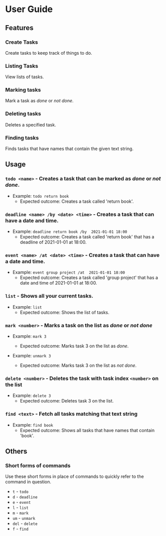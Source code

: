 # User Guide

## Features 

### Create Tasks

Create tasks to keep track of things to do.

### Listing Tasks

View lists of tasks.

### Marking tasks

Mark a task as *done* or *not done*.

### Deleting tasks

Deletes a specified task.

### Finding tasks

Finds tasks that have names that contain the given text string.

## Usage

### `todo <name>` - Creates a task that can be marked as *done* or *not done*.

- Example: `todo return book`
  - Expected outcome: Creates a task called 'return book'.

### `deadline <name> /by <date> <time>` - Creates a task that can have a date and time.

- Example: `deadline return book /by  2021-01-01 18:00`
  - Expected outcome: Creates a task called 'return book' that has a deadline of 2021-01-01 at 18:00.

### `event <name> /at <date> <time>` - Creates a task that can have a date and time.

- Example: `event group project /at  2021-01-01 18:00`
  - Expected outcome: Creates a task called 'group project' that has a date and time of 2021-01-01 at 18:00.

### `list` - Shows all your current tasks.

- Example: `list`
  - Expected outcome: Shows the list of tasks.

### `mark <number>` - Marks a task on the list as *done* or *not done*

- Example: `mark 3`
  - Expected outcome: Marks task 3 on the list as *done*.

- Example: `unmark 3`
  - Expected outcome: Marks task 3 on the list as *not done*.

### `delete <number>` - Deletes the task with task index `<number>` on the list

- Example: `delete 3`
  - Expected outcome: Deletes task 3 on the list.

### `find <text>` - Fetch all tasks matching that text string

- Example: `find book`
  - Expected outcome: Shows all tasks that have names that contain 'book'.

## Others

### Short forms of commands

Use these short forms in place of commands to quickly refer to the command in question.
- `t` - `todo`
- `d` - `deadline`
- `e` - `event`
- `l` - `list`
- `m` - `mark`
- `um` - `unmark`
- `del` - `delete`
- `f` - `find`


